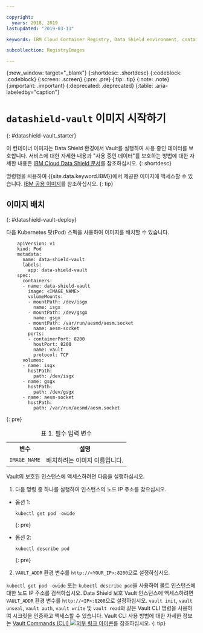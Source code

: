 ```yaml
---

copyright:
  years: 2018, 2019
lastupdated: "2019-03-13"

keywords: IBM Cloud Container Registry, Data Shield environment, container image, public image, vault image, data in use, memory encryption, intel sgx, fortanix,

subcollection: RegistryImages

---
```


{:new_window: target="_blank"}
{:shortdesc: .shortdesc}
{:codeblock: .codeblock}
{:screen: .screen}
{:pre: .pre}
{:tip: .tip}
{:note: .note}
{:important: .important}
{:deprecated: .deprecated}
{:table: .aria-labeledby="caption"}

# `datashield-vault` 이미지 시작하기
{: #datashield-vault_starter}

이 컨테이너 이미지는 Data Shield 환경에서 Vault를 실행하여 사용 중인 데이터를 보호합니다. 서비스에 대한 자세한 내용과 "사용 중인 데이터"를 보호하는 방법에 대한 자세한 내용은 [IBM Cloud Data Shield 문서](/docs/services/data-shield?topic=data-shield-about#about)를 참조하십시오.
{: shortdesc}

명령행을 사용하여 {{site.data.keyword.IBM}}에서 제공한 이미지에 액세스할 수 있습니다. [IBM 공용 이미지](/docs/services/Registry?topic=registry-public_images#public_images)를 참조하십시오.
{: tip}


## 이미지 배치
{: #datashield-vault-deploy}

다음 Kubernetes 팟(Pod) 스펙을 사용하여 이미지를 배치할 수 있습니다.

```
    apiVersion: v1
    kind: Pod
    metadata:
      name: data-shield-vault
      labels:
        app: data-shield-vault
    spec:
      containers:
      - name: data-shield-vault
        image: <IMAGE_NAME>
        volumeMounts:
        - mountPath: /dev/isgx
          name: isgx
        - mountPath: /dev/gsgx
          name: gsgx
        - mountPath: /var/run/aesmd/aesm.socket
          name: aesm-socket
        ports:
        - containerPort: 8200
          hostPort: 8200
          name: vault
          protocol: TCP
      volumes:
      - name: isgx
        hostPath:
          path: /dev/isgx
      - name: gsgx
        hostPath:
          path: /dev/gsgx
      - name: aesm-socket
        hostPath:
          path: /var/run/aesmd/aesm.socket
```
{: pre}

<table>
<caption>표 1. 필수 입력 변수</caption>
  <tr>
    <th>변수</th>
    <th>설명</th>
  </tr>
  <tr>
    <td><code>IMAGE_NAME</code></td>
    <td>배치하려는 이미지 이름입니다. </td>
  </tr>
</table>

Vault의 보호된 인스턴스에 액세스하려면 다음을 실행하십시오. 

1. 다음 명령 중 하나를 실행하여 인스턴스의 노드 IP 주소를 찾으십시오. 

  * 옵션 1:

    ```
    kubectl get pod -owide
    ```
    {: pre}

  * 옵션 2:
    ```
    kubectl describe pod
    ```
    {: pre}

2. `VAULT_ADDR` 환경 변수를 `http://<YOUR_IP>:8200`으로 설정하십시오.
  

`kubectl get pod -owide` 또는 `kubectl describe pod`을 사용하여 볼트 인스턴스에 대한 노드 IP 주소를 검색하십시오. Data Shield 보호 Vault 인스턴스에 액세스하려면 `VAULT_ADDR` 환경 변수를 `http://<IP>:8200`으로 설정하십시오. 
`vault init`, `vault unseal`, `vault auth`, `vault write` 및 `vault read`와 같은 Vault CLI 명령을 사용하여 시크릿을 인증하고 액세스할 수 있습니다. Vault CLI 사용 방법에 대한 자세한 정보는 [Vault Commands (CLI) ![외부 링크 아이콘](../../../icons/launch-glyph.svg "외부 링크 아이콘")](https://www.vaultproject.io/docs/commands/index.html)를 참조하십시오.
{: tip}
